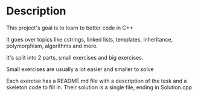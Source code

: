 # Description

This project's goal is to learn to better code in C++

It goes over topics like cstrings, linked lists, templates, inheritance, polymorphism, algorithms and more.

It's split into 2 parts, small exercises and big exercises.

Small exercises are usually a lot easier and smaller to solve

Each exercise has a README.md file with a description of the task and a skeleton code to fill in.
Their solution is a single file, ending in Solution.cpp